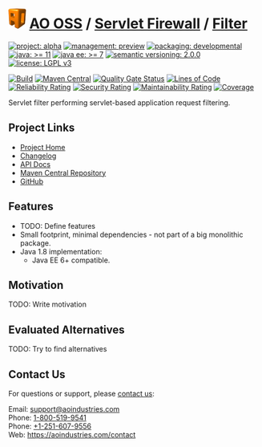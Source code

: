 # [<img src="ao-logo.png" alt="AO Logo" width="35" height="40">](https://github.com/ao-apps) [AO OSS](https://github.com/ao-apps/ao-oss) / [Servlet Firewall](https://github.com/ao-apps/ao-servlet-firewall) / [Filter](https://github.com/ao-apps/ao-servlet-firewall-filter)

[![project: alpha](https://oss.aoapps.com/ao-badges/project-alpha.svg)](https://aoindustries.com/life-cycle#project-alpha)
[![management: preview](https://oss.aoapps.com/ao-badges/management-preview.svg)](https://aoindustries.com/life-cycle#management-preview)
[![packaging: developmental](https://oss.aoapps.com/ao-badges/packaging-developmental.svg)](https://aoindustries.com/life-cycle#packaging-developmental)  
[![java: &gt;= 11](https://oss.aoapps.com/ao-badges/java-11.svg)](https://docs.oracle.com/en/java/javase/11/)
[![java ee: &gt;= 7](https://oss.aoapps.com/ao-badges/javaee-7.svg)](https://docs.oracle.com/javaee/7/)
[![semantic versioning: 2.0.0](https://oss.aoapps.com/ao-badges/semver-2.0.0.svg)](http://semver.org/spec/v2.0.0.html)
[![license: LGPL v3](https://oss.aoapps.com/ao-badges/license-lgpl-3.0.svg)](https://www.gnu.org/licenses/lgpl-3.0)

[![Build](https://github.com/ao-apps/ao-servlet-firewall-filter/workflows/Build/badge.svg?branch=master)](https://github.com/ao-apps/ao-servlet-firewall-filter/actions?query=workflow%3ABuild)
[![Maven Central](https://maven-badges.herokuapp.com/maven-central/com.aoapps/ao-servlet-firewall-filter/badge.svg)](https://maven-badges.herokuapp.com/maven-central/com.aoapps/ao-servlet-firewall-filter)
[![Quality Gate Status](https://sonarcloud.io/api/project_badges/measure?branch=master&project=com.aoapps%3Aao-servlet-firewall-filter&metric=alert_status)](https://sonarcloud.io/dashboard?branch=master&id=com.aoapps%3Aao-servlet-firewall-filter)
[![Lines of Code](https://sonarcloud.io/api/project_badges/measure?branch=master&project=com.aoapps%3Aao-servlet-firewall-filter&metric=ncloc)](https://sonarcloud.io/component_measures?branch=master&id=com.aoapps%3Aao-servlet-firewall-filter&metric=ncloc)  
[![Reliability Rating](https://sonarcloud.io/api/project_badges/measure?branch=master&project=com.aoapps%3Aao-servlet-firewall-filter&metric=reliability_rating)](https://sonarcloud.io/component_measures?branch=master&id=com.aoapps%3Aao-servlet-firewall-filter&metric=Reliability)
[![Security Rating](https://sonarcloud.io/api/project_badges/measure?branch=master&project=com.aoapps%3Aao-servlet-firewall-filter&metric=security_rating)](https://sonarcloud.io/component_measures?branch=master&id=com.aoapps%3Aao-servlet-firewall-filter&metric=Security)
[![Maintainability Rating](https://sonarcloud.io/api/project_badges/measure?branch=master&project=com.aoapps%3Aao-servlet-firewall-filter&metric=sqale_rating)](https://sonarcloud.io/component_measures?branch=master&id=com.aoapps%3Aao-servlet-firewall-filter&metric=Maintainability)
[![Coverage](https://sonarcloud.io/api/project_badges/measure?branch=master&project=com.aoapps%3Aao-servlet-firewall-filter&metric=coverage)](https://sonarcloud.io/component_measures?branch=master&id=com.aoapps%3Aao-servlet-firewall-filter&metric=Coverage)

Servlet filter performing servlet-based application request filtering.

## Project Links
* [Project Home](https://oss.aoapps.com/servlet-firewall/filter/)
* [Changelog](https://oss.aoapps.com/servlet-firewall/filter/changelog)
* [API Docs](https://oss.aoapps.com/servlet-firewall/filter/apidocs/)
* [Maven Central Repository](https://central.sonatype.com/artifact/com.aoapps/ao-servlet-firewall-filter)
* [GitHub](https://github.com/ao-apps/ao-servlet-firewall-filter)

## Features
* TODO: Define features
* Small footprint, minimal dependencies - not part of a big monolithic package.
* Java 1.8 implementation:
    * Java EE 6+ compatible.

## Motivation
TODO: Write motivation

## Evaluated Alternatives
TODO: Try to find alternatives

## Contact Us
For questions or support, please [contact us](https://aoindustries.com/contact):

Email: [support@aoindustries.com](mailto:support@aoindustries.com)  
Phone: [1-800-519-9541](tel:1-800-519-9541)  
Phone: [+1-251-607-9556](tel:+1-251-607-9556)  
Web: https://aoindustries.com/contact
